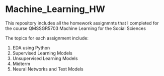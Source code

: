 # Machine_Learning_HW
This repository includes all the homework assignmnts that I completed for the course QMSSGR5703 Machine Learning for the Social Sciences

The topics for each assignment include:
1. EDA using Python
2. Supervised Learning Models
3. Unsupervised Learning Models
4. Midterm
5. Neural Networks and Text Models
